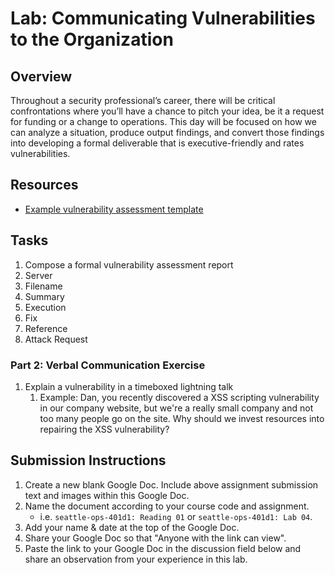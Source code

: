 # Lab: Communicating Vulnerabilities to the Organization

## Overview

Throughout a security professional’s career, there will be critical confrontations where you’ll have a chance to pitch your idea, be it a request for funding or a change to operations. This day will be focused on how we can analyze a situation, produce output findings, and convert those findings into  developing a formal deliverable that is executive-friendly and rates vulnerabilities.

## Resources
    
- [Example vulnerability assessment template](https://www.it.northwestern.edu/bin/docs/Sample_Web_Assessment_Report.pdf)

## Tasks

1. Compose a formal vulnerability assessment report
  1. Server
  2. Filename
  3. Summary
  4. Execution
  5. Fix
  6. Reference
  7. Attack Request

### Part 2: Verbal Communication Exercise

1. Explain a vulnerability in a timeboxed lightning talk 
    1. Example: Dan, you recently discovered a XSS scripting vulnerability in our company website, but we're a really small company and not too many people go on the site. Why should we invest resources into repairing the XSS vulnerability?

## Submission Instructions

1. Create a new blank Google Doc. Include above assignment submission text and images within this Google Doc.
1. Name the document according to your course code and assignment.
   - i.e. `seattle-ops-401d1: Reading 01` or `seattle-ops-401d1: Lab 04`.
1. Add your name & date at the top of the Google Doc.
1. Share your Google Doc so that "Anyone with the link can view".
1. Paste the link to your Google Doc in the discussion field below and share an observation from your experience in this lab.
